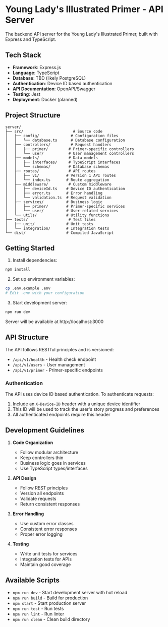 # Young Lady's Illustrated Primer - API Server

The backend API server for the Young Lady's Illustrated Primer, built with Express and TypeScript.

## Tech Stack

- **Framework**: Express.js
- **Language**: TypeScript
- **Database**: TBD (likely PostgreSQL)
- **Authentication**: Device ID based authentication
- **API Documentation**: OpenAPI/Swagger
- **Testing**: Jest
- **Deployment**: Docker (planned)

## Project Structure

```
server/
├── src/                      # Source code
│   ├── config/              # Configuration files
│   │   └── database.ts      # Database configuration
│   ├── controllers/         # Request handlers
│   │   ├── primer/         # Primer-specific controllers
│   │   └── user/           # User management controllers
│   ├── models/             # Data models
│   │   ├── interfaces/     # TypeScript interfaces
│   │   └── schemas/        # Database schemas
│   ├── routes/             # API routes
│   │   ├── v1/            # Version 1 API routes
│   │   └── index.ts       # Route aggregation
│   ├── middleware/         # Custom middleware
│   │   ├── deviceId.ts    # Device ID authentication
│   │   ├── error.ts       # Error handling
│   │   └── validation.ts  # Request validation
│   ├── services/          # Business logic
│   │   ├── primer/        # Primer-specific services
│   │   └── user/          # User-related services
│   └── utils/             # Utility functions
├── tests/                  # Test files
│   ├── unit/              # Unit tests
│   └── integration/       # Integration tests
└── dist/                  # Compiled JavaScript
```

## Getting Started

1. Install dependencies:
```bash
npm install
```

2. Set up environment variables:
```bash
cp .env.example .env
# Edit .env with your configuration
```

3. Start development server:
```bash
npm run dev
```

Server will be available at http://localhost:3000

## API Structure

The API follows RESTful principles and is versioned:

- `/api/v1/health` - Health check endpoint
- `/api/v1/users` - User management
- `/api/v1/primer` - Primer-specific endpoints

### Authentication

The API uses device ID based authentication. To authenticate requests:

1. Include an `X-Device-ID` header with a unique device identifier
2. This ID will be used to track the user's story progress and preferences
3. All authenticated endpoints require this header

## Development Guidelines

1. **Code Organization**
   - Follow modular architecture
   - Keep controllers thin
   - Business logic goes in services
   - Use TypeScript types/interfaces

2. **API Design**
   - Follow REST principles
   - Version all endpoints
   - Validate requests
   - Return consistent responses

3. **Error Handling**
   - Use custom error classes
   - Consistent error responses
   - Proper error logging

4. **Testing**
   - Write unit tests for services
   - Integration tests for APIs
   - Maintain good coverage

## Available Scripts

- `npm run dev` - Start development server with hot reload
- `npm run build` - Build for production
- `npm start` - Start production server
- `npm run test` - Run tests
- `npm run lint` - Run linter
- `npm run clean` - Clean build directory 